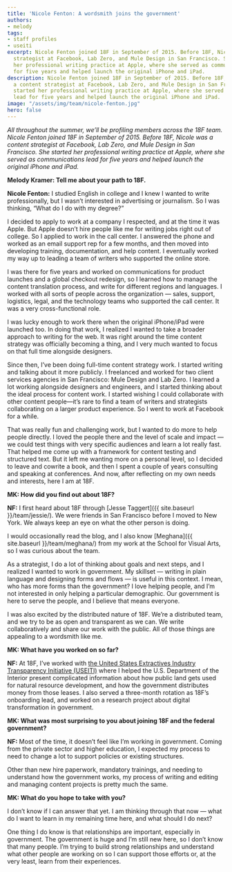 ```yaml
---
title: 'Nicole Fenton: A wordsmith joins the government'
authors:
- melody
tags:
- staff profiles
- useiti
excerpt: Nicole Fenton joined 18F in September of 2015. Before 18F, Nicole was a content
  strategist at Facebook, Lab Zero, and Mule Design in San Francisco. She started
  her professional writing practice at Apple, where she served as communications lead
  for five years and helped launch the original iPhone and iPad.
description: Nicole Fenton joined 18F in September of 2015. Before 18F, Nicole was
  a content strategist at Facebook, Lab Zero, and Mule Design in San Francisco. She
  started her professional writing practice at Apple, where she served as communications
  lead for five years and helped launch the original iPhone and iPad.
image: "/assets/img/team/nicole-fenton.jpg"
hero: false
---
```


*All throughout the summer, we’ll be profiling members across the 18F
team. Nicole Fenton joined 18F in September of 2015. Before 18F, Nicole
was a content strategist at Facebook, Lab Zero, and Mule Design in San
Francisco. She started her professional writing practice at Apple, where
she served as communications lead for five years and helped launch the
original iPhone and iPad.*

**Melody Kramer: Tell me about your path to 18F.**

**Nicole Fenton:** I studied English in college and I knew I wanted to
write professionally, but I wasn’t interested in advertising or
journalism. So I was thinking, “What do I do with my degree?”

I decided to apply to work at a company I respected, and at the time it
was Apple. But Apple doesn’t hire people like me for writing jobs right
out of college. So I applied to work in the call center. I answered the
phone and worked as an email support rep for a few months, and then
moved into developing training, documentation, and help content. I
eventually worked my way up to leading a team of writers who supported
the online store.

I was there for five years and worked on communications for product
launches and a global checkout redesign, so I learned how to manage the
content translation process, and write for different regions and
languages. I worked with all sorts of people across the organization —
sales, support, logistics, legal, and the technology teams who supported
the call center. It was a very cross-functional role.

I was lucky enough to work there when the original iPhone/iPad were
launched too. In doing that work, I realized I wanted to take a broader
approach to writing for the web. It was right around the time content
strategy was officially becoming a thing, and I very much wanted to
focus on that full time alongside designers.

Since then, I’ve been doing full-time content strategy work. I started
writing and talking about it more publicly. I freelanced and worked for
two client services agencies in San Francisco: Mule Design and Lab Zero.
I learned a lot working alongside designers and engineers, and I started
thinking about the ideal process for content work. I started wishing I
could collaborate with other content people—it’s rare to find a team of
writers and strategists collaborating on a larger product experience. So
I went to work at Facebook for a while.

That was really fun and challenging work, but I wanted to do more to
help people directly. I loved the people there and the level of scale
and impact — we could test things with very specific audiences and learn
a lot really fast. That helped me come up with a framework for content
testing and structured text. But it left me wanting more on a personal
level, so I decided to leave and cowrite a book, and then I spent a
couple of years consulting and speaking at conferences. And now, after
reflecting on my own needs and interests, here I am at 18F.

**MK: How did you find out about 18F?**

**NF:** I first heard about 18F through [Jesse Taggert]({{ site.baseurl }}/team/jessie/). We were friends
in San Francisco before I moved to New York. We always keep an eye on
what the other person is doing.

I would occasionally read the blog, and I also know [Meghana]({{ site.baseurl }}/team/meghana/) from my work
at the School for Visual Arts, so I was curious about the team.

As a strategist, I do a lot of thinking about goals and next steps, and
I realized I wanted to work in government. My skillset — writing in
plain language and designing forms and flows — is useful in this
context. I mean, who has more forms than the government? I love helping
people, and I’m not interested in only helping a particular demographic.
Our government is here to serve the people, and I believe that means
everyone.

I was also excited by the distributed nature of 18F. We’re a distributed
team, and we try to be as open and transparent as we can. We write
collaboratively and share our work with the public. All of those things
are appealing to a wordsmith like me.

**MK: What have you worked on so far?**

**NF:** At 18F, I’ve worked with [the United States Extractives
Industry Transparency Initiative (USEITI)](https://useiti.doi.gov/)
where I helped the U.S. Department of the Interior present complicated
information about how public land gets used for natural resource
development, and how the government distributes money from those leases.
I also served a three-month rotation as 18F’s onboarding lead, and
worked on a research project about digital transformation in government.

**MK: What was most surprising to you about joining 18F and the federal
government?**

**NF:** Most of the time, it doesn’t feel like I’m working in
government. Coming from the private sector and higher education, I
expected my process to need to change a lot to support policies or
existing structures.

Other than new hire paperwork, mandatory trainings, and needing to
understand how the government works, my process of writing and editing
and managing content projects is pretty much the same.

**MK: What do you hope to take with you?**

I don’t know if I can answer that yet. I am thinking through that now —
what do I want to learn in my remaining time here, and what should I do
next?

One thing I do know is that relationships are important, especially in
government. The government is huge and I’m still new here, so I don’t
know that many people. I’m trying to build strong relationships and
understand what other people are working on so I can support those
efforts or, at the very least, learn from their experiences.
